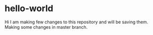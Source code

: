 # hello-world

Hi I am making few changes to this repository and will be saving them.
Making some changes in master branch.

